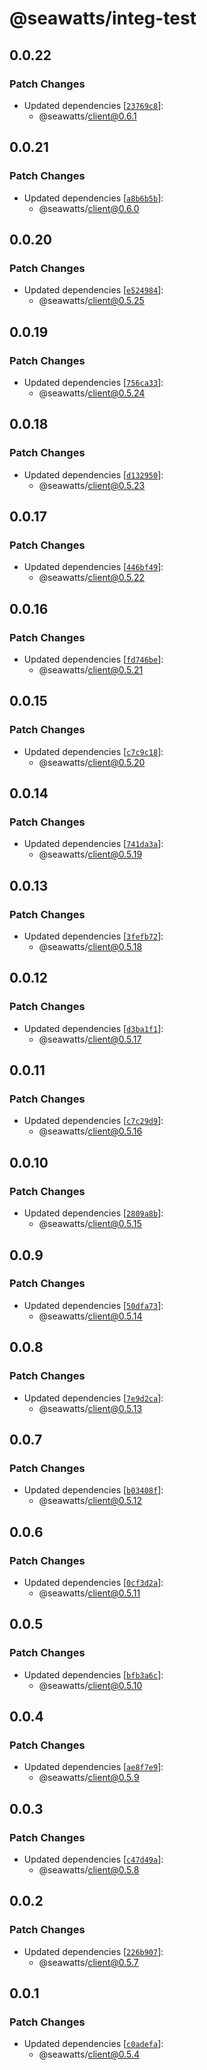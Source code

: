 # @seawatts/integ-test

## 0.0.22

### Patch Changes

- Updated dependencies [[`23769c8`](https://github.com/seawatts-sh/seawatts/commit/23769c8a919e65afd7908123abacfa2648a0f5a6)]:
  - @seawatts/client@0.6.1

## 0.0.21

### Patch Changes

- Updated dependencies [[`a8b6b5b`](https://github.com/seawatts-sh/seawatts/commit/a8b6b5bd4fd6660f49dbbc2999003f76b0acc51b)]:
  - @seawatts/client@0.6.0

## 0.0.20

### Patch Changes

- Updated dependencies [[`e524984`](https://github.com/seawatts-sh/seawatts/commit/e524984072f5a6af4d721f23be29e207b3cd4714)]:
  - @seawatts/client@0.5.25

## 0.0.19

### Patch Changes

- Updated dependencies [[`756ca33`](https://github.com/seawatts-sh/seawatts/commit/756ca339bc771e780e0b7d67dbf29979c5b21f22)]:
  - @seawatts/client@0.5.24

## 0.0.18

### Patch Changes

- Updated dependencies [[`d132950`](https://github.com/seawatts-sh/seawatts/commit/d132950f911a2eee192cda7795a9017c265cd429)]:
  - @seawatts/client@0.5.23

## 0.0.17

### Patch Changes

- Updated dependencies [[`446bf49`](https://github.com/seawatts-sh/seawatts/commit/446bf49b12b724791b88544e2e6f38a37feb9704)]:
  - @seawatts/client@0.5.22

## 0.0.16

### Patch Changes

- Updated dependencies [[`fd746be`](https://github.com/seawatts-sh/seawatts/commit/fd746be9b43f5a6592481024e1d6eb09dc39dc02)]:
  - @seawatts/client@0.5.21

## 0.0.15

### Patch Changes

- Updated dependencies [[`c7c9c18`](https://github.com/seawatts-sh/seawatts/commit/c7c9c18408deae56af6e988d6891a904c26b1bca)]:
  - @seawatts/client@0.5.20

## 0.0.14

### Patch Changes

- Updated dependencies [[`741da3a`](https://github.com/seawatts-sh/seawatts/commit/741da3a2b15d3703f90522b80d9567c87f17eca8)]:
  - @seawatts/client@0.5.19

## 0.0.13

### Patch Changes

- Updated dependencies [[`3fefb72`](https://github.com/seawatts-sh/seawatts/commit/3fefb72d53176ffba9585e90ef6f31e5910a6c3b)]:
  - @seawatts/client@0.5.18

## 0.0.12

### Patch Changes

- Updated dependencies [[`d3ba1f1`](https://github.com/seawatts-sh/seawatts/commit/d3ba1f185ed7533e72b2c68f645a5d8b6b8115fc)]:
  - @seawatts/client@0.5.17

## 0.0.11

### Patch Changes

- Updated dependencies [[`c7c29d9`](https://github.com/seawatts-sh/seawatts/commit/c7c29d9f0c77a57c0e0ae2bd080bda6f578239d1)]:
  - @seawatts/client@0.5.16

## 0.0.10

### Patch Changes

- Updated dependencies [[`2809a8b`](https://github.com/seawatts-sh/seawatts/commit/2809a8b368c4a5a16354096bcb3f278c002eaccb)]:
  - @seawatts/client@0.5.15

## 0.0.9

### Patch Changes

- Updated dependencies [[`50dfa73`](https://github.com/seawatts-sh/seawatts/commit/50dfa739d8a81d1ce42399e2fc701924241bbc77)]:
  - @seawatts/client@0.5.14

## 0.0.8

### Patch Changes

- Updated dependencies [[`7e9d2ca`](https://github.com/seawatts-sh/seawatts/commit/7e9d2caf18ce8976e17f669d938e139b8544b42c)]:
  - @seawatts/client@0.5.13

## 0.0.7

### Patch Changes

- Updated dependencies [[`b03408f`](https://github.com/seawatts-sh/seawatts/commit/b03408f042781953b4ae4fccdba57c091dbc907e)]:
  - @seawatts/client@0.5.12

## 0.0.6

### Patch Changes

- Updated dependencies [[`0cf3d2a`](https://github.com/seawatts-sh/seawatts/commit/0cf3d2a4bada3538ea33ae15bff26920b6666368)]:
  - @seawatts/client@0.5.11

## 0.0.5

### Patch Changes

- Updated dependencies [[`bfb3a6c`](https://github.com/seawatts-sh/seawatts/commit/bfb3a6c2d0bf09e6c5f096727ac1459ac286b8ff)]:
  - @seawatts/client@0.5.10

## 0.0.4

### Patch Changes

- Updated dependencies [[`ae8f7e9`](https://github.com/seawatts-sh/seawatts/commit/ae8f7e905e0a5ecdde1f9c4173c85f9f57cb40e5)]:
  - @seawatts/client@0.5.9

## 0.0.3

### Patch Changes

- Updated dependencies [[`c47d49a`](https://github.com/seawatts-sh/seawatts/commit/c47d49a1058b2172a231d9d1e82a5caffce4846a)]:
  - @seawatts/client@0.5.8

## 0.0.2

### Patch Changes

- Updated dependencies [[`226b907`](https://github.com/seawatts-sh/seawatts/commit/226b907103d45817cd0a11a6c5e671ad930c95bd)]:
  - @seawatts/client@0.5.7

## 0.0.1

### Patch Changes

- Updated dependencies [[`c0adefa`](https://github.com/seawatts-sh/seawatts/commit/c0adefa691a4f8211633bb1d321452df96ab1aea)]:
  - @seawatts/client@0.5.4
